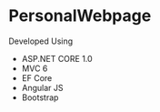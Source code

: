 # PersonalWebpage

Developed Using 
  - ASP.NET CORE 1.0
  - MVC 6
  - EF Core
  - Angular JS
  - Bootstrap
